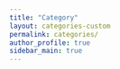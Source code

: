 ```yaml
---
title: "Category"
layout: categories-custom
permalink: categories/
author_profile: true
sidebar_main: true
---
```


